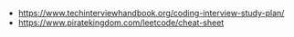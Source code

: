 - https://www.techinterviewhandbook.org/coding-interview-study-plan/
- https://www.piratekingdom.com/leetcode/cheat-sheet